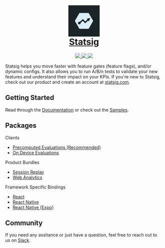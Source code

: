 <h1 align="center">
	<svg width="100" height="100" viewBox="0 0 100 100" fill="none" xmlns="http://www.w3.org/2000/svg">
    <rect width="100" height="100" fill="#1B2528"> </rect>
        <path fill-rule="evenodd" clip-rule="evenodd" d="M36.7311 24.4792H63.4071C64.2306 24.4792 64.9926 24.9184 65.4005 25.6274L78.7462 48.7699C79.1541 49.4866 79.1541 50.3651 78.7462 51.0741L65.4082 74.2089C64.9926 74.9178 64.2383 75.3571 63.4148 75.3571H36.7311C35.9076 75.3571 35.1456 74.9178 34.7377 74.2089L21.3997 51.0741C20.9918 50.3574 20.9918 49.4789 21.3997 48.7699L34.7377 25.6274C35.1533 24.9184 35.9076 24.4792 36.7311 24.4792ZM69.4182 40.5392C69.6029 40.493 69.803 40.5547 69.9261 40.7088H69.9338C70.057 40.8629 70.0878 41.0633 70.0108 41.2405L65.9394 50.6501C65.8624 50.8119 65.7162 50.9275 65.5391 50.9506H65.4699C65.3159 50.9506 65.1774 50.8813 65.0773 50.7657L63.4842 48.8622L53.8174 57.3239C53.5942 57.5242 53.2479 57.5011 53.0477 57.2776L46.3903 49.7253L39.3095 55.8982C39.3788 56.2064 39.4173 56.5224 39.4173 56.8461C39.4173 59.2582 37.4547 61.2233 35.0457 61.2233C32.6367 61.2233 30.6741 59.2582 30.6741 56.8461C30.6741 54.434 32.6367 52.4688 35.0457 52.4688C35.569 52.4688 36.0693 52.569 36.5388 52.7385L46.1902 44.3231C46.5057 44.0457 46.9983 44.0765 47.2754 44.3925L53.7866 51.7752L60.7827 45.6486L59.1818 43.7451C59.0664 43.6064 59.0279 43.4215 59.0895 43.2519C59.1434 43.0824 59.2819 42.9591 59.4589 42.9205L69.4182 40.5392Z" fill="#D9EEF9" />
    </svg>
    <div />
	<a href="https://statsig.com/?ref=gh_jsm">Statsig</a>
</h1>

<p align="center">
	<a href="https://github.com/statsig-io/js-client-monorepo/blob/main/LICENSE">
        <img src="https://img.shields.io/badge/license-ISC-blue.svg?colorA=1b2528&colorB=ccfbc7&style=for-the-badge">
    </a>
	<a href="https://www.npmjs.com/package/@statsig/js-client">
        <img src="https://img.shields.io/npm/v/@statsig/js-client.svg?colorA=1b2528&colorB=b2d3ff&style=for-the-badge">
    </a>
	<a href="https://statsig.com/community?ref=gh_jsm">
        <img src="https://img.shields.io/badge/slack-statsig-brightgreen.svg?logo=slack&colorA=1b2528&colorB=FFF8BA&style=for-the-badge">
    </a>
</p>

Statsig helps you move faster with feature gates (feature flags), and/or dynamic configs. It also allows you to run A/B/n tests to validate your new features and understand their impact on your KPIs. If you're new to Statsig, check out our product and create an account at [statsig.com](https://www.statsig.com/?ref=gh_jsm).

## Getting Started

Read through the [Documentation](https://docs.statsig.com/client/javascript-sdk?ref=gh_jsm) or check out the [Samples](samples/).

## Packages

Clients

- [Precomputed Evaluations (Recommended)](packages/js-client/README.md)
- [On Device Evaluations](packages/js-on-device-eval-client/README.md)

Product Bundles

- [Session Replay](packages/session-replay/README.md)
- [Web Analytics](packages/web-analytics/README.md)

Framework Specific Bindings

- [React](packages/react-bindings/README.md)
- [React Native](packages/react-native-bindings/README.md)
- [React Native (Expo)](packages/expo-bindings/README.md)

## Community

If you need any assitance or just have a question, feel free to reach out to us on [Slack](https://statsig.com/community?ref=gh_jsm).
